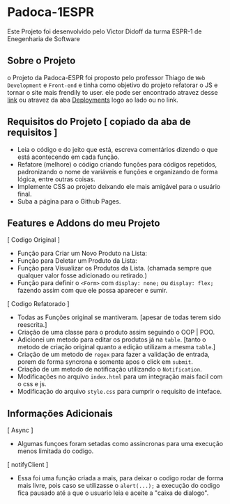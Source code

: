 # Padoca-1ESPR
Este Projeto foi desenvolvido pelo Victor Didoff da turma ESPR-1 de Enegenharia de Software

## Sobre o Projeto
o Projeto da Padoca-ESPR foi proposto pelo professor Thiago de `Web Development` e `Front-end` e tinha como objetivo do projeto refatorar o JS e tornar o site mais frendily to user. ele pode ser encontrado atravez desse [link](https://sgt012003.github.io/Padoca-1ESPR/) ou atravez da aba [Deployments](https://github.com/SgT012003/Padoca-1ESPR/deployments) logo ao lado ou no link.

## Requisitos do Projeto [ copiado da aba de requisitos ]

* Leia o código e do jeito que está, escreva comentários dizendo o que está acontecendo em cada função.
* Refatore (melhore) o código criando funções para códigos repetidos, padronizando o nome de variáveis e funções e organizando de forma lógica, entre outras coisas.
* Implemente CSS ao projeto deixando ele mais amigável para o usuário final.
* Suba a página para o Github Pages.

## Features e Addons do meu Projeto

[ Codigo Original ]
* Função para Criar um Novo Produto na Lista:
* Função para Deletar um Produto da Lista:
* Função para Visualizar os Produtos da Lista. (chamada sempre que qualquer valor fosse adicionado ou retirado.)
* Função para definir o `<Form>` com `display: none;` ou `display: flex;` fazendo assim com que ele possa aparecer e sumir.

[ Codigo Refatorado ]
* Todas as Funções original se mantiveram. [apesar de todas terem sido reescrita.]
* Criação de uma classe para o produto assim seguindo o OOP | POO.
* Adicionei um metodo para editar os produtos já na `table`. [tanto o metodo de criação original quanto a edição utilizam a mesma `table`.]
* Criação de um metodo de `regex` para fazer a validação de entrada, porem de forma syncrona e somente apos o click em `submit`.
* Criação de um metodo de notificação utilizando o `Notification`.
* Modificações no arquivo `index.html` para um integração mais facil com o css e js.
* Modificação do arquivo `style.css` para cumprir o requisito de inteface.

## Informações Adicionais

[ Async ]
* Algumas funçoes foram setadas como assincronas para uma execução menos limitada do codigo.

[ notifyClient ]
* Essa foi uma função criada a mais, para deixar o codigo rodar de forma mais livre, pois caso se utilizasse o `alert(...);` a execução do codigo fica pausado até a que o usuario leia e aceite a "caixa de dialogo".
